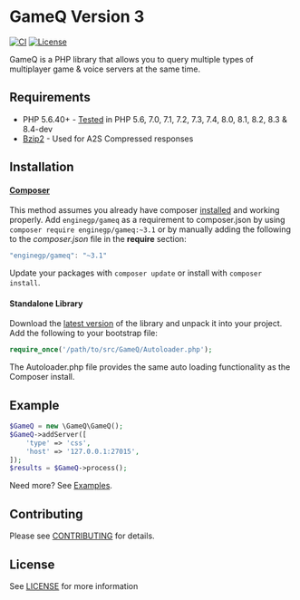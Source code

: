 # GameQ Version 3
[![CI](https://github.com/EngineGPDev/GameQ/actions/workflows/Tests.yml/badge.svg)](https://github.com/EngineGPDev/GameQ/actions/workflows/Tests.yml)
[![License](https://img.shields.io/badge/license-LGPL-blue.svg?style=flat)](https://packagist.org/packages/enginegp/gameq)

GameQ is a PHP library that allows you to query multiple types of multiplayer game & voice servers at the same time.

## Requirements
* PHP 5.6.40+ - [Tested](https://github.com/EngineGPDev/GameQ/actions/workflows/Tests.yml) in PHP 5.6, 7.0, 7.1, 7.2, 7.3, 7.4, 8.0, 8.1, 8.2, 8.3 & 8.4-dev
* [Bzip2](http://www.php.net/manual/en/book.bzip2.php) - Used for A2S Compressed responses

## Installation
#### [Composer](https://getcomposer.org/)
This method assumes you already have composer [installed](https://getcomposer.org/doc/00-intro.md) and working properly. Add `enginegp/gameq` as a requirement to composer.json by using `composer require enginegp/gameq:~3.1` or by manually adding the following to the *composer.json* file in the **require** section:

```javascript
"enginegp/gameq": "~3.1"
```

Update your packages with `composer update` or install with `composer install`.

#### Standalone Library
Download the [latest version](https://github.com/EngineGPDev/GameQ/releases) of the library and unpack it into your project.  Add the following to your bootstrap file:
```php
require_once('/path/to/src/GameQ/Autoloader.php');
```
The Autoloader.php file provides the same auto loading functionality as the Composer install.

## Example
```php
$GameQ = new \GameQ\GameQ();
$GameQ->addServer([
    'type' => 'css',
    'host' => '127.0.0.1:27015',
]);
$results = $GameQ->process();
```
Need more?  See [Examples](https://github.com/Austinb/GameQ/wiki/Examples-v3).

## Contributing 
 
Please see [CONTRIBUTING](CONTRIBUTING.md) for details.

## License
See [LICENSE](LICENSE.lgpl) for more information
